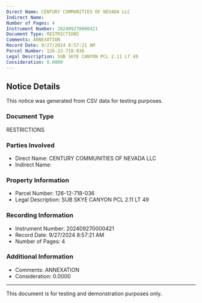 ```yaml
---
Direct Name: CENTURY COMMUNITIES OF NEVADA LLC
Indirect Name: 
Number of Pages: 4
Instrument Number: 202409270000421
Document Type: RESTRICTIONS
Comments: ANNEXATION
Record Date: 9/27/2024 8:57:21 AM
Parcel Number: 126-12-718-036
Legal Description: SUB SKYE CANYON PCL 2.11 LT 49
Consideration: 0.0000
---
```


## Notice Details

This notice was generated from CSV data for testing purposes.

### Document Type
RESTRICTIONS

### Parties Involved
- Direct Name: CENTURY COMMUNITIES OF NEVADA LLC
- Indirect Name: 

### Property Information
- Parcel Number: 126-12-718-036
- Legal Description: SUB SKYE CANYON PCL 2.11 LT 49

### Recording Information
- Instrument Number: 202409270000421
- Record Date: 9/27/2024 8:57:21 AM
- Number of Pages: 4

### Additional Information
- Comments: ANNEXATION
- Consideration: 0.0000

---

This document is for testing and demonstration purposes only.
